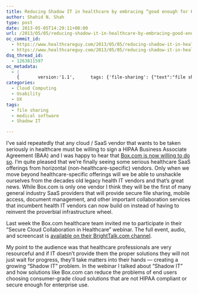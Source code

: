 ```yaml
---
title: Reducing Shadow IT in healthcare by embracing “good enough for HIPAA” business-friendly SaaS tools
author: Shahid N. Shah
type: post
date: 2013-05-05T14:29:11+00:00
url: /2013/05/05/reducing-shadow-it-in-healthcare-by-embracing-good-enough-for-hipaa-business-friendly-saas-tools/
oc_commit_id:
  - https://www.healthcareguy.com/2013/05/05/reducing-shadow-it-in-healthcare-by-embracing-good-enough-for-hipaa-business-friendly-saas-tools/1478770828
  - https://www.healthcareguy.com/2013/05/05/reducing-shadow-it-in-healthcare-by-embracing-good-enough-for-hipaa-business-friendly-saas-tools/1425381945
dsq_thread_id:
  - 1263811597
oc_metadata:
  - |
    {		version:'1.1',		tags: {'file-sharing': {"text":"file sharing","slug":"file-sharing","source":{"url":"http://d.opencalais.com/genericHasher-1/e212b4bd-c4d9-3bc2-93e3-61ee04f1d267","subjectURL":null,"type":{"url":"http://s.opencalais.com/1/type/em/e/Technology","name":"Technology","_className":"ArtifactType"},"name":"file sharing","_className":"Entity","rawRelevance":0.268,"normalizedRelevance":0.268},"bucketName":"current","bucketPlacement":"auto","_className":"Tag"}, 'shadow-it': {"text":"Shadow IT","slug":"shadow-it","source":null,"bucketName":"current","bucketPlacement":"auto","_className":"Tag"}, 'medical-software': {"text":"medical software","slug":"medical-software","source":null,"bucketName":"current","bucketPlacement":"auto","_className":"Tag"}}	}
categories:
  - Cloud Computing
  - Usability
  - UX
tags:
  - file sharing
  - medical software
  - Shadow IT

---
```

I&#8217;ve said repeatedly that any cloud / SaaS vendor that wants to be taken seriously in healthcare must be willing to sign a HIPAA Business Associate Agreement (BAA) and I was happy to hear that [Box.com is now willing to do so][1]. I&#8217;m quite pleased that we&#8217;re finally seeing some serious healthcare SaaS offerings from horizontal (non-healthcare-specific) vendors. Only when we move beyond healthcare-specific offerings will we be able to unshackle ourselves from the decades old legacy health IT vendors and that&#8217;s great news. While Box.com is only one vendor I think they will be the first of many general industry SaaS providers that will provide secure file sharing, mobile access, document management, and other important collaboration services that incumbent health IT vendors can now build on instead of having to reinvent the proverbial infrastructure wheel.

Last week the Box.com healthcare team invited me to participate in their &#8220;Secure Cloud Collaboration in Healthcare&#8221; webinar. The full event, audio, and screencast is [available on their BrightTalk.com channel][2].

My point to the audience was that healthcare professionals are very resourceful and if IT doesn&#8217;t provide them the proper solutions they will not just wait for progress, they&#8217;ll take matters into their hands &#8212; creating a growing &#8220;Shadow IT&#8221; problem. In the webinar I talked about &#8220;Shadow IT&#8221; and how solutions like Box.com can reduce the problems of end users choosing consumer-grade cloud solutions that are not HIPAA compliant or secure enough for enterprise use.

 [1]: https://www.box.com/business/industry/healthcare-life-sciences/
 [2]: https://www.brighttalk.com/webcast/8843/67115